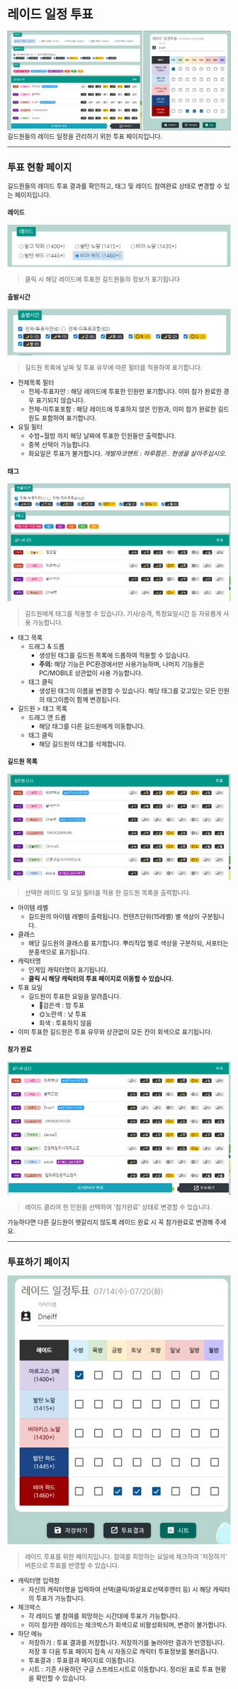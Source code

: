 # 레이드 일정 투표

![소개](resource/01.png)
길드원들의 레이드 일정을 관리하기 위한 투표 페이지입니다.


---


## 투표 현황 페이지
길드원들의 레이드 투표 결과를 확인하고, 태그 및 레이드 참여완료 상태로 변경할 수 있는 페이지입니다.
#### 레이드
![레이드](resource/02.jpg)
> 클릭 시 해당 레이드에 투표한 길드원들의 정보가 표기됩니다
#### 출발시간
![출발시간](resource/03.jpg)
> 길드원 목록에 날짜 및 투표 유무에 따른 필터를 적용하여 표기합니다.

* 전체목록 필터
  * 전체-투표자만 : 해당 레이드에 투표한 인원만 표기합니다. 이미 참가 완료한 경우 표기되지 않습니다.
  * 전체-미투표포함 : 해당 레이드에 투표하지 않은 인원과, 이미 참가 완료한 길드원도 포함하여 표기합니다.
* 요일 필터
  * 수밤~월밤 까지 해당 날짜에 투표한 인원들만 출력합니다.
  * 중복 선택이 가능합니다.
  * 화요일은 투표가 불가합니다. 
    *개발자코멘트 : 하루쯤은.. 현생을 살아주십시오.*

#### 태그
![태그](resource/05.gif)
> 길드원에게 태그를 적용할 수 있습니다. 기사/승객, 특정요일시간 등 자유롭게 사용 가능합니다.

* 태그 목록
  * 드래그 & 드롭
    * 생성된 태그를 길드원 목록에 드롭하여 적용할 수 있습니다.
    * **주의:** 해당 기능은 PC환경에서만 사용가능하며, 나머지 기능들은 PC/MOBILE 상관없이 사용 가능합니다.
  * 태그 클릭
    * 생성된 태그의 이름을 변경할 수 있습니다.
      해당 태그를 갖고있는 모든 인원의 태그이름이 함께 변경됩니다.
* 길드원 > 태그 목록
  * 드래그 앤 드롭
    * 해당 태그를 다른 길드원에게 이동합니다.
  * 태그 클릭
    * 해당 길드원의 태그를 삭제합니다.

#### 길드원 목록
![길드원목록](resource/06.jpg)
> 선택한 레이드 및 요일 필터를 적용 한 길드원 목록을 출력합니다.

* 아이템 레벨
  * 길드원의 아이템 레벨이 출력됩니다. 컨텐츠단위(15레벨) 별 색상이 구분됩니다.
* 클래스
  * 해당 길드원의 클래스를 표기합니다. 뿌리직업 별로 색상을 구분하되, 서포터는 분홍색으로 표기됩니다.
* 캐릭터명
  * 인게임 캐릭터명이 표기됩니다.
  * **클릭 시 해당 캐릭터의 투표 페이지로 이동할 수 있습니다.**
* 투표 요일
  * 길드원이 투표한 요일을 알려줍니다.
    * 🌙검은색 : 밤 투표
    * 🌞노란색 : 낮 투표
    * 회색 : 투표하지 않음
* 이미 투표한 길드원은 투표 유무와 상관없이 모든 칸이 회색으로 표기됩니다.

#### 참가 완료
![참가완료](resource/07.gif)
> 레이드 클리어 한 인원을 선택하여 '참가완료' 상태로 변경할 수 있습니다.

가능하다면 다른 길드원이 햇갈리지 않도록 레이드 완료 시 꼭 참가완료로 변경해 주세요.


---

## 투표하기 페이지
![투표하기](resource/08.jpg)
> 레이드 투표를 위한 페이지입니다. 참여를 희망하는 요일에 체크하여 '저장하기' 버튼으로 투표를 반영할 수 있습니다.

* 캐릭터명 입력창
  * 자신의 캐릭터명을 입력하여 선택(클릭/화살표로선택후엔터 등) 시 해당 캐릭터의 투표가 가능합니다.
* 체크박스
  * 각 레이드 별 참여를 희망하는 시간대에 투표가 가능합니다.
  * 이미 참가한 레이드는 체크박스가 회색으로 비활성화되며, 변경이 불가합니다.
* 하단 메뉴
  * 저장하기 : 투표 결과를 저장합니다. 저장하기를 눌러야만 결과가 반영됩니다. 저장 후 다음 투표 페이지 접속 시 자동으로 캐릭터 투표정보를 불러옵니다.
  * 투표결과 : 투표결과 페이지로 이동합니다.
  * 시트 : 기존 사용하던 구글 스프레드시트로 이동합니다. 정리된 표로 투표 현황을 확인할 수 있습니다.